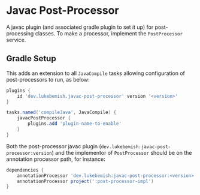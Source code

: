 # Javac Post-Processor

A javac plugin (and associated gradle plugin to set it up) for post-processing classes. To make a processor, implement
the `PostProcessor` service.

## Gradle Setup

This adds an extension to all `JavaCompile` tasks allowing configuration of post-processors to run, as below:

```gradle
plugins {
    id 'dev.lukebemish.javac-post-processor' version '<version>'
}

tasks.named('compileJava', JavaCompile) {
    javacPostProcessor {
        plugins.add 'plugin-name-to-enable'
    }
}
```

Both the post-processor javac plugin (`dev.lukebemish:javac-post-processor:version`) and the implementor of
`PostProcessor` should be on the annotation processor path, for instance:

```gradle
dependencies {
    annotationProcessor 'dev.lukebemish:javac-post-processor:<version>'
    annotationProcessor project(':post-processor-impl')
}
```
